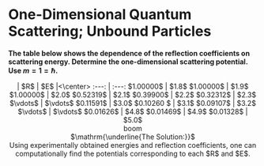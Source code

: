 # One-Dimensional Quantum Scattering; Unbound Particles
**The table below shows the dependence of the reflection coefficients on scattering energy. Determine the one-dimensional scattering potential. Use $m=1=\hbar$.**

<center>| $R$ |  $E$  |<\center>
:---: | :---:
$1.00000$ | $1.8$
$1.00000$ | $1.9$
$1.00000$ | $2.0$
$0.52319$ | $2.1$
$0.39900$ | $2.2$
$0.32312$ | $2.3$
$\vdots$ | $\vdots$
$0.11591$ | $3.0$
$0.10260 $ | $3.1$
$0.09107$ | $3.2$
$\vdots$ | $\vdots$
$0.01626$ | $4.8$
$0.01469$ | $4.9$
$0.01328$ | $5.0$



<center> boom

<null>
  <br>
$\mathrm{\underline{The Solution:}}$ <br>
Using experimentally obtained energies and reflection coefficients, one can computationally find the potentials corresponding to each $R$ and $E$.
